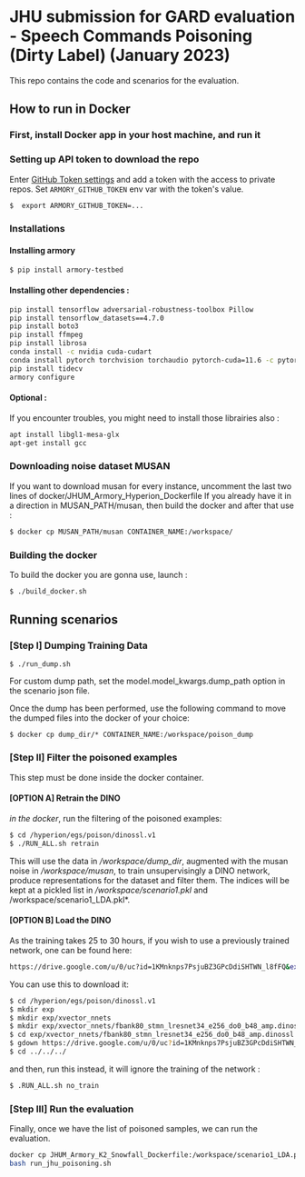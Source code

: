 # JHU submission for GARD evaluation - Speech Commands Poisoning (Dirty Label) (January 2023)

This repo contains the code and scenarios for the evaluation.

## How to run in Docker

### First, install Docker app in your host machine, and run it

### Setting up API token to download the repo

Enter [GitHub Token settings](https://github.com/settings/tokens) and add a token with the access to private repos.
Set `ARMORY_GITHUB_TOKEN` env var with the token's value.

```bash
$  export ARMORY_GITHUB_TOKEN=...
```

### Installations

#### Installing armory
```bash
$ pip install armory-testbed
```

#### Installing other dependencies :
```bash
pip install tensorflow adversarial-robustness-toolbox Pillow 
pip install tensorflow_datasets==4.7.0 
pip install boto3 
pip install ffmpeg 
pip install librosa 
conda install -c nvidia cuda-cudart 
conda install pytorch torchvision torchaudio pytorch-cuda=11.6 -c pytorch -c nvidia
pip install tidecv 
armory configure
```


#### Optional :
If you encounter troubles, you might need to install those librairies also :
```bash
apt install libgl1-mesa-glx
apt-get install gcc
```

### Downloading noise dataset MUSAN
If you want to download musan for every instance, uncomment the last two lines of docker/JHUM_Armory_Hyperion_Dockerfile
If you already have it in a direction in MUSAN_PATH/musan, then build the docker and after that use :

```bash
$ docker cp MUSAN_PATH/musan CONTAINER_NAME:/workspace/
```
### Building the docker
To build the docker you are gonna use, launch :
```bash
$ ./build_docker.sh
```

## Running scenarios
### [Step I] Dumping Training Data

```
$ ./run_dump.sh
```

For custom dump path, set the model.model_kwargs.dump_path option in the scenario json file.

Once the dump has been performed, use the following command to move the dumped files into the docker of your choice:

```
$ docker cp dump_dir/* CONTAINER_NAME:/workspace/poison_dump
```

###  [Step II] Filter the poisoned examples
This step must be done inside the docker container.
#### [OPTION A] Retrain the DINO
*in the docker*, run the filtering of the poisoned examples:
```bash
$ cd /hyperion/egs/poison/dinossl.v1
$ ./RUN_ALL.sh retrain
```
This will use the data in */workspace/dump_dir*, augmented with the musan noise in */workspace/musan*,
to train unsupervisingly a DINO network, produce representations for the dataset and filter them.
The indices will be kept at a pickled list in */workspace/scenario1.pkl* and /workspace/scenario1_LDA.pkl*.

#### [OPTION B] Load the DINO
As the training takes 25 to 30 hours, if you wish to use a previously trained network, one can be found here:
```bash
https://drive.google.com/u/0/uc?id=1KMnknps7PsjuBZ3GPcDdiSHTWN_l8fFQ&export=download
```
You can use this to download it:
```bash
$ cd /hyperion/egs/poison/dinossl.v1
$ mkdir exp
$ mkdir exp/xvector_nnets
$ mkdir exp/xvector_nnets/fbank80_stmn_lresnet34_e256_do0_b48_amp.dinossl.v1
$ cd exp/xvector_nnets/fbank80_stmn_lresnet34_e256_do0_b48_amp.dinossl.v1
$ gdown https://drive.google.com/u/0/uc?id=1KMnknps7PsjuBZ3GPcDdiSHTWN_l8fFQ&export=download
$ cd ../../../
```

and then, run this instead, it will ignore the training of the network :

```bash
$ .RUN_ALL.sh no_train
```

###  [Step III] Run the evaluation
Finally, once we have the list of poisoned samples, we can run the evaluation.
```bash
docker cp JHUM_Armory_K2_Snowfall_Dockerfile:/workspace/scenario1_LDA.pkl data_to_keep.pkl
bash run_jhu_poisoning.sh
```

